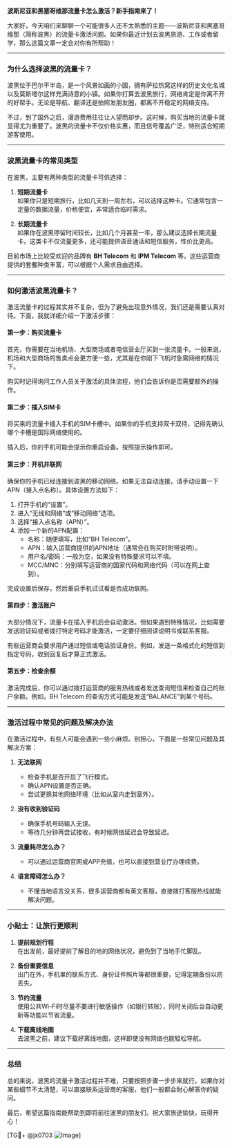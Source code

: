 **波斯尼亚和黑塞哥维那流量卡怎么激活？新手指南来了！**

大家好，今天咱们来聊聊一个可能很多人还不太熟悉的主题——波斯尼亚和黑塞哥维那（简称波黑）的流量卡激活问题。如果你最近计划去波黑旅游、工作或者留学，那么这篇文章一定会对你有所帮助！

---

### **为什么选择波黑的流量卡？**

波黑位于巴尔干半岛，是一个风景如画的小国，拥有萨拉热窝这样的历史文化名城以及莫斯塔尔这样充满诗意的小镇。如果你打算去波黑旅行，网络肯定是你离不开的好帮手。无论是导航、翻译还是拍照发朋友圈，都离不开稳定的网络支持。

不过，到了国外之后，漫游费用往往让人望而却步。这时候，购买当地的流量卡就显得尤为重要了。波黑的流量卡不仅价格实惠，而且信号覆盖广泛，特别适合短期游客使用。

---

### **波黑流量卡的常见类型**

在波黑，主要有两种类型的流量卡可供选择：

1. **短期流量卡**  
   如果你只是短期旅行，比如几天到一周左右，可以选择这种卡。它通常包含一定量的数据流量，价格便宜，非常适合临时需求。

2. **长期流量卡**  
   如果你在波黑停留时间较长，比如几个月甚至一年，那么建议选择长期流量卡。这类卡不仅流量更多，还可能提供语音通话和短信服务，性价比更高。

目前市场上比较受欢迎的品牌有 **BH Telecom** 和 **IPM Telecom** 等。这些运营商提供的套餐种类丰富，可以根据个人需求自由选择。

---

### **如何激活波黑流量卡？**

激活流量卡的过程其实并不复杂，但为了避免出现意外情况，我们还是需要认真对待。下面，我就详细介绍一下激活步骤：

#### **第一步：购买流量卡**
首先，你需要在当地机场、大型商场或者电信营业厅买到一张流量卡。一般来说，机场和大型商场的售卖点会更方便一些，尤其是在你刚下飞机时急需网络的情况下。

购买时记得询问工作人员关于激活的具体流程，他们会告诉你是否需要额外的操作。

#### **第二步：插入SIM卡**
将买来的流量卡插入手机的SIM卡槽中。如果你的手机支持双卡双待，记得先确认哪个卡槽是国际网络使用的。

插入后，你的手机可能会提示你重启设备。按照提示操作即可。

#### **第三步：开机并联网**
确保你的手机已经连接到波黑的移动网络。如果无法自动连接，请手动设置一下APN（接入点名称）。具体设置方法如下：

1. 打开手机的“设置”。
2. 进入“无线和网络”或“移动网络”选项。
3. 选择“接入点名称（APN）”。
4. 添加一个新的APN配置：
   - 名称：随便填写，比如“BH Telecom”。
   - APN：输入运营商提供的APN地址（通常会在购买时附带说明）。
   - 用户名/密码：一般为空，如果没有特殊要求可以不填。
   - MCC/MNC：分别填写运营商的国家代码和网络代码（可以在网上查到）。

完成设置后保存，然后重启手机试试看是否成功联网。

#### **第四步：激活账户**
大部分情况下，流量卡在插入手机后会自动激活。但如果遇到特殊情况，比如需要发送验证码或者拨打特定号码才能激活，一定要仔细阅读说明书或联系客服。

有些运营商会要求用户通过短信或电话验证身份。例如，发送一条格式化的短信到指定号码，收到回复后才算正式激活。

#### **第五步：检查余额**
激活完成后，你可以通过拨打运营商的服务热线或者发送查询短信来检查自己的账户余额。例如，BH Telecom 的查询方式可能是发送“BALANCE”到某个号码。

---

### **激活过程中常见的问题及解决办法**

在激活过程中，有些人可能会遇到一些小麻烦。别担心，下面是一些常见问题及其解决方案：

1. **无法联网**
   - 检查手机是否开启了飞行模式。
   - 确认APN设置是否正确。
   - 尝试更换其他网络环境（比如从室内走到室外）。

2. **没有收到验证码**
   - 确保手机号码输入无误。
   - 等待几分钟再尝试接收，有时候网络延迟会导致延迟。

3. **流量耗尽怎么办？**
   - 可以通过运营商官网或APP充值，也可以直接到营业厅办理续费。

4. **语言障碍怎么办？**
   - 不懂当地语言没关系，很多运营商都有英文客服，直接拨打客服热线就能解决问题。

---

### **小贴士：让旅行更顺利**

1. **提前规划行程**  
   在出发前，最好提前了解目的地的网络状况，避免到了当地手忙脚乱。

2. **备份重要信息**  
   出门在外，手机里的联系方式、身份证件照片等都很重要，记得定期备份以防丢失。

3. **节约流量**  
   使用公共Wi-Fi时尽量不要进行敏感操作（如银行转账），同时关闭后台自动更新等功能以节省流量。

4. **下载离线地图**  
   去波黑之前，建议下载好离线地图，这样即使没有网络也能轻松导航。

---

### **总结**

总的来说，波黑的流量卡激活过程并不难，只要按照步骤一步步来就行。如果你对某些细节不太清楚，可以直接联系运营商的客服，他们一般都会耐心解答你的疑问。

最后，希望这篇指南能帮助到即将前往波黑的朋友们。祝大家旅途愉快，玩得开心！

[TG💪+ @jx0703 ![Image](https://github.com/user-attachments/assets/dbca1d08-cadb-493c-b0ec-ad6f7a83f270)]